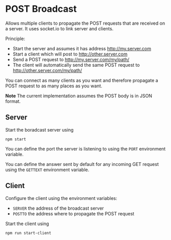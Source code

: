# POST Broadcast

Allows multiple clients to propagate the POST requests that are received on a server. It uses socket.io to link server and clients.

Principle:

- Start the server and assumes it has address http://my.server.com
- Start a client which will post to http://other.server.com
- Send a POST request to http://my.server.com/my/path/
- The client will automatically send the same POST request to http://other.server.com/my/path/

You can connect as many clients as you want and therefore propagate a POST request to as many places as you want.

**Note** The current implementation assumes the POST body is in JSON format.

## Server

Start the boradcast server using

```
npm start
```

You can define the port the server is listening to using the `PORT` environment variable.

You can define the answer sent by default for any incoming GET request using the `GETTEXT` environment variable.

## Client

Configure the client using the environment variables:

- `SERVER` the address of the broadcast server
- `POSTTO` the address where to propagate the POST request

Start the client using

```
npm run start-client
```
